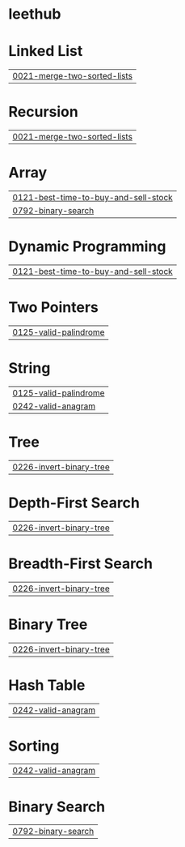 # leethub


# Linked List
|  |
| ------- |
| [0021-merge-two-sorted-lists](https://github.com/SaeWooKKang/leethub/tree/master/0021-merge-two-sorted-lists) |
# Recursion
|  |
| ------- |
| [0021-merge-two-sorted-lists](https://github.com/SaeWooKKang/leethub/tree/master/0021-merge-two-sorted-lists) |
# Array
|  |
| ------- |
| [0121-best-time-to-buy-and-sell-stock](https://github.com/SaeWooKKang/leethub/tree/master/0121-best-time-to-buy-and-sell-stock) |
| [0792-binary-search](https://github.com/SaeWooKKang/leethub/tree/master/0792-binary-search) |
# Dynamic Programming
|  |
| ------- |
| [0121-best-time-to-buy-and-sell-stock](https://github.com/SaeWooKKang/leethub/tree/master/0121-best-time-to-buy-and-sell-stock) |
# Two Pointers
|  |
| ------- |
| [0125-valid-palindrome](https://github.com/SaeWooKKang/leethub/tree/master/0125-valid-palindrome) |
# String
|  |
| ------- |
| [0125-valid-palindrome](https://github.com/SaeWooKKang/leethub/tree/master/0125-valid-palindrome) |
| [0242-valid-anagram](https://github.com/SaeWooKKang/leethub/tree/master/0242-valid-anagram) |
# Tree
|  |
| ------- |
| [0226-invert-binary-tree](https://github.com/SaeWooKKang/leethub/tree/master/0226-invert-binary-tree) |
# Depth-First Search
|  |
| ------- |
| [0226-invert-binary-tree](https://github.com/SaeWooKKang/leethub/tree/master/0226-invert-binary-tree) |
# Breadth-First Search
|  |
| ------- |
| [0226-invert-binary-tree](https://github.com/SaeWooKKang/leethub/tree/master/0226-invert-binary-tree) |
# Binary Tree
|  |
| ------- |
| [0226-invert-binary-tree](https://github.com/SaeWooKKang/leethub/tree/master/0226-invert-binary-tree) |
# Hash Table
|  |
| ------- |
| [0242-valid-anagram](https://github.com/SaeWooKKang/leethub/tree/master/0242-valid-anagram) |
# Sorting
|  |
| ------- |
| [0242-valid-anagram](https://github.com/SaeWooKKang/leethub/tree/master/0242-valid-anagram) |
# Binary Search
|  |
| ------- |
| [0792-binary-search](https://github.com/SaeWooKKang/leethub/tree/master/0792-binary-search) |